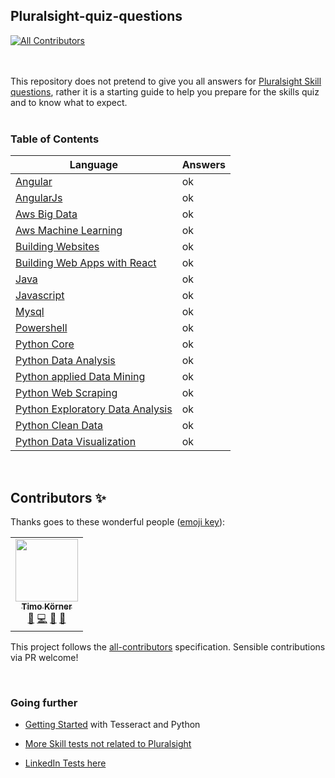 ## Pluralsight-quiz-questions


[![All Contributors](https://img.shields.io/badge/all_contributors-1-orange.svg?style=flat-square)](#contributors-)


<br><br>This repository does not pretend to give you all answers for [Pluralsight Skill questions](https://app.pluralsight.com), rather it is a starting guide to help you prepare for the skills quiz and to know what to expect.<br><br>

### Table of Contents


Language|Answers
-|-
[Angular](angular.md)|ok
[AngularJs](angularjs.md)|ok
[Aws Big Data](aws_big_data.md)|ok
[Aws Machine Learning](aws_machine_learning.md)|ok
[Building Websites](building_websites.md)|ok
[Building Web Apps with React](building_web_apps_with_react.md)|ok
[Java](java.md)|ok
[Javascript](javascript.md)|ok
[Mysql](mysql.md)|ok
[Powershell](powershell.md)|ok
[Python Core](python_core.md)|ok
[Python Data Analysis](python_data_analysis.md)|ok
[Python applied Data Mining](python_applied_data_mining.md)|ok
[Python Web Scraping](python_web_scraping.md)|ok
[Python Exploratory Data Analysis](python_exploratory_data_analysis.md)|ok
[Python Clean Data](python_clean_data.md)|ok
[Python Data Visualization](python_data_visualization.md)|ok
<!---
end List
-->


&nbsp;

## Contributors ✨

Thanks goes to these wonderful people ([emoji key](https://allcontributors.org/docs/en/emoji-key)):

<!-- ALL-CONTRIBUTORS-LIST:START - Do not remove or modify this section -->
<!-- prettier-ignore-start -->
<!-- markdownlint-disable -->
<table>
  <tr>
    <td align="center"><a href="http://tik9.github.io/cv"><img src="https://avatars0.githubusercontent.com/u/3178925?v=4?s=100" width="100px;" alt=""/><br /><sub><b>Timo Körner</b></sub></a><br /><a href="#business-tik9" title="Business development">💼</a> <a href="https://github.com/tik9/pluralsight-skill-tests/commits?author=tik9" title="Code">💻</a> <a href="#design-tik9" title="Design">🎨</a> <a href="#ideas-tik9" title="Ideas, Planning, & Feedback">🤔</a></td>
  </tr>
</table>

<!-- markdownlint-restore -->
<!-- prettier-ignore-end -->

<!-- ALL-CONTRIBUTORS-LIST:END -->

This project follows the [all-contributors](https://github.com/all-contributors/all-contributors) specification. Sensible contributions via PR welcome!

<br>

### Going further

- [Getting Started](https://github.com/tik9/tesseractToMarkdown) with Tesseract and Python

- [More Skill tests not related to Pluralsight](https://github.com/tik9/further-skill-tests)
- [LinkedIn Tests here](https://github.com/tik9/in-quiz-questions)